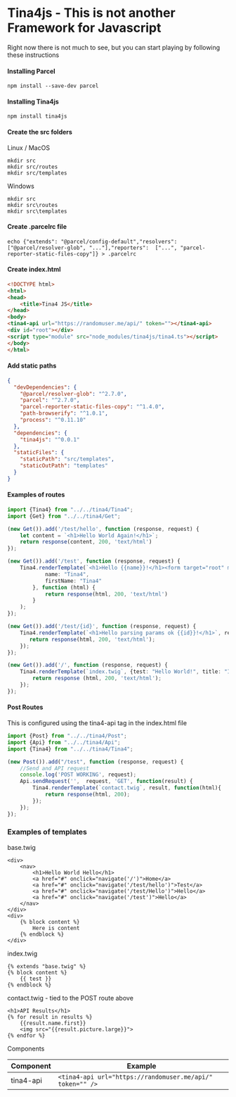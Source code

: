 # Tina4js - This is not another Framework for Javascript #

Right now there is not much to see, but you can start playing by following these instructions

#### Installing Parcel
```
npm install --save-dev parcel
```

#### Installing Tina4js
```
npm install tina4js
```

#### Create the src folders
Linux / MacOS
```
mkdir src
mkdir src/routes
mkdir src/templates
```
Windows
```
mkdir src
mkdir src\routes
mkdir src\templates
```

#### Create .parcelrc file
```
echo {"extends": "@parcel/config-default","resolvers": ["@parcel/resolver-glob", "..."],"reporters":  ["...", "parcel-reporter-static-files-copy"]} > .parcelrc
```

#### Create index.html

```html
<!DOCTYPE html>
<html>
<head>
    <title>Tina4 JS</title>
</head>
<body>
<tina4-api url="https://randomuser.me/api/" token=""></tina4-api>
<div id="root"></div>
<script type="module" src="node_modules/tina4js/tina4.ts"></script>
</body>
</html>
```

#### Add static paths
```json
{
  "devDependencies": {
    "@parcel/resolver-glob": "^2.7.0",
    "parcel": "^2.7.0",
    "parcel-reporter-static-files-copy": "^1.4.0",
    "path-browserify": "^1.0.1",
    "process": "^0.11.10"
  },
  "dependencies": {
    "tina4js": "^0.0.1"
  },
  "staticFiles": {
    "staticPath": "src/templates",
    "staticOutPath": "templates"
  }
}
```

#### Examples of routes

```ts
import {Tina4} from "../../tina4/Tina4";
import {Get} from "../../tina4/Get";

(new Get()).add('/test/hello', function (response, request) {
    let content = `<h1>Hello World Again!</h1>`;
    return response(content, 200, 'text/html')
});

(new Get()).add('/test', function (response, request) {
    Tina4.renderTemplate(`<h1>Hello {{name}}!</h1><form target="root" method="post"><input type="text" name="firstName" value="{{firstName}}"><button>Send</button></form>`, {
            name: "Tina4",
            firstName: "Tina4"
        }, function (html) {
            return response(html, 200, 'text/html')
        }
    );
});

(new Get()).add('/test/{id}', function (response, request) {
    Tina4.renderTemplate(`<h1>Hello parsing params ok {{id}}!</h1>`, request, function(html) {
       return response(html, 200, 'text/html');
    });
});

(new Get()).add('/', function (response, request) {
    Tina4.renderTemplate(`index.twig`, {test: "Hello World!", title: "Index Page"}, function(html) {
        return response (html, 200, 'text/html');
    });
});

```

#### Post Routes
This is configured using the tina4-api tag in the index.html file
```ts
import {Post} from "../../tina4/Post";
import {Api} from "../../tina4/Api";
import {Tina4} from "../../tina4/Tina4";

(new Post()).add("/test", function (response, request) {
    //Send and API request
    console.log('POST WORKING', request);
    Api.sendRequest('',  request, 'GET', function(result) {
        Tina4.renderTemplate(`contact.twig`, result, function(html){
            return response(html, 200);
        });
    });
});
```

### Examples of templates

base.twig
```twig base.twig
<div>
    <nav>
        <h1>Hello World Hello</h1>
        <a href="#" onclick="navigate('/')">Home</a>
        <a href="#" onclick="navigate('/test/hello')">Test</a>
        <a href="#" onclick="navigate('/test/Hello')">Hello</a>
        <a href="#" onclick="navigate('/test')">Hello</a>
    </nav>
</div>
<div>
    {% block content %}
        Here is content
    {% endblock %}
</div>
```

index.twig
```twig index.twig 
{% extends "base.twig" %}
{% block content %}
    {{ test }}
{% endblock %}
```

contact.twig - tied to the POST route above
```twig contact.twig
<h1>API Results</h1>
{% for result in results %}
    {{result.name.first}}
    <img src="{{result.picture.large}}">
{% endfor %}
```


Components

| Component | Example                                                       |
|-----------|---------------------------------------------------------------|
| tina4-api | ```<tina4-api url="https://randomuser.me/api/" token="" />``` |
